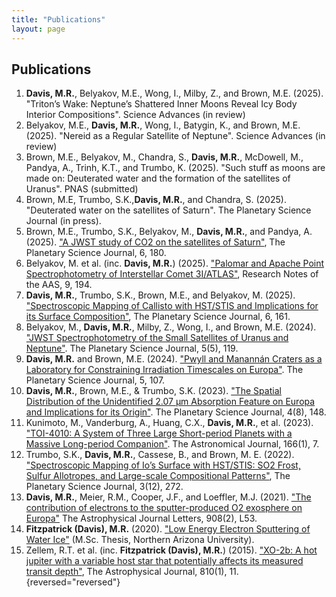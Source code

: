 ```yaml
---
title: "Publications"
layout: page
---
```


## Publications

1. **Davis, M.R.**, Belyakov, M.E., Wong, I., Milby, Z., and Brown, M.E. (2025). "Triton’s Wake: Neptune’s Shattered Inner Moons Reveal Icy Body Interior Compositions". Science Advances (in review)
1. Belyakov, M.E., **Davis, M.R.**, Wong, I., Batygin, K., and Brown, M.E. (2025). "Nereid as a Regular Satellite of Neptune". Science Advances (in review)
1. Brown, M.E., Belyakov, M., Chandra, S., **Davis, M.R.**, McDowell, M., Pandya, A., Trinh, K.T., and Trumbo, K. (2025). "Such stuff as moons are made on: Deuterated water and the formation of the satellites of Uranus". PNAS (submitted)
1. Brown, M.E, Trumbo, S.K.,**Davis, M.R.**, and Chandra, S. (2025). "Deuterated water on the satellites of Saturn". The Planetary Science Journal (in press).
1. Brown, M.E., Trumbo, S.K., Belyakov, M., **Davis, M.R.**, and Pandya, A. (2025). ["A JWST study of CO2 on the satellites of Saturn"](https://iopscience.iop.org/article/10.3847/PSJ/ade807), The Planetary Science Journal, 6, 180.
1. Belyakov, M. et al. (inc. **Davis, M.R.**) (2025). ["Palomar and Apache Point Spectrophotometry of Interstellar Comet 3I/ATLAS"](https://iopscience.iop.org/article/10.3847/2515-5172/adf059), Research Notes of the AAS, 9, 194.
1. **Davis, M.R.**, Trumbo, S.K., Brown, M.E., and Belyakov, M. (2025). ["Spectroscopic Mapping of Callisto with HST/STIS and Implications for its Surface Composition"](https://iopscience.iop.org/article/10.3847/PSJ/addec7), The Planetary Science Journal, 6, 161.
1. Belyakov, M., **Davis, M.R.**, Milby, Z., Wong, I., and Brown, M.E. (2024). ["JWST Spectrophotometry of the Small Satellites of Uranus and Neptune"](https://iopscience.iop.org/article/10.3847/PSJ/ad3d55). The Planetary Science Journal, 5(5), 119.
1. **Davis, M.R.** and Brown, M.E. (2024). ["Pwyll and Manannán Craters as a Laboratory for Constraining Irradiation Timescales on Europa"](https://iopscience.iop.org/article/10.3847/PSJ/ad3944). The Planetary Science Journal, 5, 107.
1. **Davis, M.R.**, Brown, M.E., & Trumbo, S.K. (2023). ["The Spatial Distribution of the Unidentified 2.07 μm Absorption Feature on Europa and Implications for its Origin"](https://iopscience.iop.org/article/10.3847/PSJ/aced96/meta). The Planetary Science Journal, 4(8), 148.
1. Kunimoto, M., Vanderburg, A., Huang, C.X., **Davis, M.R.**, et al. (2023). ["TOI-4010: A System of Three Large Short-period Planets with a Massive Long-period Companion"](https://iopscience.iop.org/article/10.3847/1538-3881/acd537/meta). The Astronomical Journal, 166(1), 7.
1. Trumbo, S.K., **Davis, M.R.**, Cassese, B., and Brown, M. E. (2022). ["Spectroscopic Mapping of Io’s Surface with HST/STIS: SO2 Frost, Sulfur Allotropes, and Large-scale Compositional Patterns"](https://iopscience.iop.org/article/10.3847/PSJ/aca46d/meta), The Planetary Science Journal, 3(12), 272.
1. **Davis, M.R.**, Meier, R.M., Cooper, J.F., and Loeffler, M.J. (2021). ["The contribution of electrons to the sputter-produced O2 exosphere on Europa"](https://iopscience.iop.org/article/10.3847/2041-8213/abe415/meta) The Astrophysical Journal Letters, 908(2), L53.
1. **Fitzpatrick (Davis), M.R.** (2020). ["Low Energy Electron Sputtering of Water Ice"](https://www.proquest.com/openview/618549210e780ba086862bb99023072e/1?pq-origsite=gscholar&cbl=18750&diss=y) (M.Sc. Thesis, Northern Arizona University).
1. Zellem, R.T. et al. (inc. **Fitzpatrick (Davis), M.R.**) (2015). ["XO-2b: A hot jupiter with a variable host star that potentially affects its measured transit depth"](https://iopscience.iop.org/article/10.1088/0004-637X/810/1/11/meta), The Astrophysical Journal, 810(1), 11.
{reversed="reversed"} 